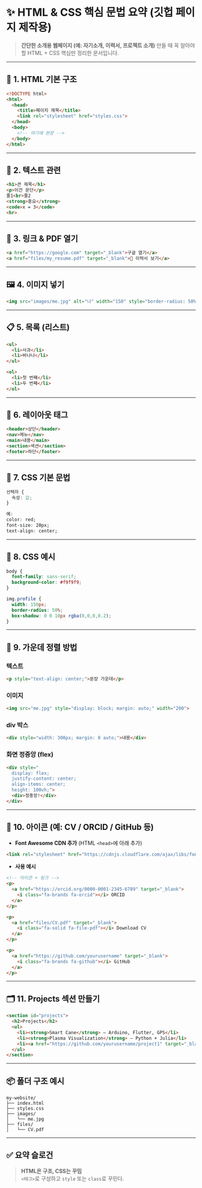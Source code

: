
# ✨ HTML & CSS 핵심 문법 요약 (깃헙 페이지 제작용)

> **간단한 소개용 웹페이지 (예: 자기소개, 이력서, 프로젝트 소개)** 만들 때 꼭 알아야 할 HTML + CSS 핵심만 정리한 문서입니다.

---

## 📄 1. HTML 기본 구조

```html
<!DOCTYPE html>
<html>
  <head>
    <title>페이지 제목</title>
    <link rel="stylesheet" href="styles.css">
  </head>
  <body>
    <!-- 여기에 본문 -->
  </body>
</html>
```

---

## 🔡 2. 텍스트 관련

```html
<h1>큰 제목</h1>
<p>이건 문단</p>
줄1<br>줄2
<strong>중요</strong>
<code>x = 3</code>
<hr>
```

---

## 🔗 3. 링크 & PDF 열기

```html
<a href="https://google.com" target="_blank">구글 열기</a>
<a href="files/my_resume.pdf" target="_blank">📄 이력서 보기</a>
```

---

## 🖼 4. 이미지 넣기

```html
<img src="images/me.jpg" alt="나" width="150" style="border-radius: 50%;">
```

---

## 📋 5. 목록 (리스트)

```html
<ul>
  <li>사과</li>
  <li>바나나</li>
</ul>

<ol>
  <li>첫 번째</li>
  <li>두 번째</li>
</ol>
```

---

## 📐 6. 레이아웃 태그

```html
<header>상단</header>
<nav>메뉴</nav>
<main>내용</main>
<section>섹션</section>
<footer>하단</footer>
```

---

## 💅 7. CSS 기본 문법

```css
선택자 {
  속성: 값;
}

예:
color: red;
font-size: 20px;
text-align: center;
```

---

## 🎨 8. CSS 예시

```css
body {
  font-family: sans-serif;
  background-color: #f9f9f9;
}

img.profile {
  width: 150px;
  border-radius: 50%;
  box-shadow: 0 0 10px rgba(0,0,0,0.2);
}
```

---

## 🧭 9. 가운데 정렬 방법

### 텍스트
```html
<p style="text-align: center;">문장 가운데</p>
```

### 이미지
```html
<img src="me.jpg" style="display: block; margin: auto;" width="200">
```

### div 박스
```html
<div style="width: 300px; margin: 0 auto;">내용</div>
```

### 화면 정중앙 (flex)
```html
<div style="
  display: flex;
  justify-content: center;
  align-items: center;
  height: 100vh;">
  <div>정중앙!</div>
</div>
```

---

## 💠 10. 아이콘 (예: CV / ORCID / GitHub 등)

- **Font Awesome CDN 추가** (HTML `<head>`에 아래 추가)

```html
<link rel="stylesheet" href="https://cdnjs.cloudflare.com/ajax/libs/font-awesome/6.4.0/css/all.min.css">
```

- **사용 예시**

```html
<!-- 아이콘 + 링크 -->
<p>
  <a href="https://orcid.org/0000-0001-2345-6789" target="_blank">
    <i class="fa-brands fa-orcid"></i> ORCID
  </a>
</p>

<p>
  <a href="files/CV.pdf" target="_blank">
    <i class="fa-solid fa-file-pdf"></i> Download CV
  </a>
</p>

<p>
  <a href="https://github.com/yourusername" target="_blank">
    <i class="fa-brands fa-github"></i> GitHub
  </a>
</p>
```

---

## 🗂 11. Projects 섹션 만들기

```html
<section id="projects">
  <h2>Projects</h2>
  <ul>
    <li><strong>Smart Cane</strong> — Arduino, Flutter, GPS</li>
    <li><strong>Plasma Visualization</strong> — Python + Julia</li>
    <li><a href="https://github.com/yourusername/project1" target="_blank">GitHub Project</a></li>
  </ul>
</section>
```

---

## 📦 폴더 구조 예시

```
my-website/
├── index.html
├── styles.css
├── images/
│   └── me.jpg
├── files/
│   └── CV.pdf
```

---

## ✅ 요약 슬로건

> **HTML은 구조, CSS는 꾸밈**  
> `<태그>`로 구성하고 `style` 또는 `class`로 꾸민다.
